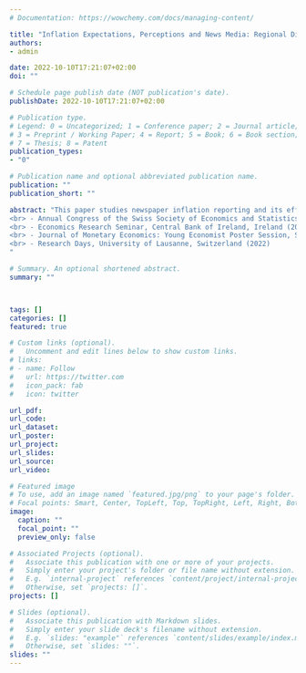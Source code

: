 ```yaml
---
# Documentation: https://wowchemy.com/docs/managing-content/

title: "Inflation Expectations, Perceptions and News Media: Regional Differences in Switzerland"
authors:
- admin

date: 2022-10-10T17:21:07+02:00
doi: ""

# Schedule page publish date (NOT publication's date).
publishDate: 2022-10-10T17:21:07+02:00

# Publication type.
# Legend: 0 = Uncategorized; 1 = Conference paper; 2 = Journal article;
# 3 = Preprint / Working Paper; 4 = Report; 5 = Book; 6 = Book section;
# 7 = Thesis; 8 = Patent
publication_types: 
- "0"

# Publication name and optional abbreviated publication name. 
publication: ""
publication_short: ""

abstract: "This paper studies newspaper inflation reporting and its effects on inflation expectations and perceptions in Switzerland. We create a standard quantitative inflation news measure and a novel qualitative measure of inflation sentiment for newspapers written in two national languages. We find that newspapers written in French report significantly more about an inflation increase compared to a decrease and German newspapers report more negatively about an inflation decrease. Using regional inflation expectations and perceptions from a national household survey, we exploit the language barrier in Switzerland to study the effects of inflation news reporting. We find that both the quantitative and the qualitative news measure affect perceptions and expectations. Additionally, we document socio-demographic differences in the response of expectations and perceptions to news. <br> <br> Presented at: 
<br> - Annual Congress of the Swiss Society of Economics and Statistics, Switzerland (2023) 
<br> - Economics Research Seminar, Central Bank of Ireland, Ireland (2023) 
<br> - Journal of Monetary Economics: Young Economist Poster Session, Switzerland (2022) 
<br> - Research Days, University of Lausanne, Switzerland (2022) 
"

# Summary. An optional shortened abstract.
summary: ""



tags: []
categories: []
featured: true

# Custom links (optional).
#   Uncomment and edit lines below to show custom links.
# links:
# - name: Follow
#   url: https://twitter.com
#   icon_pack: fab
#   icon: twitter

url_pdf:
url_code:
url_dataset:
url_poster:
url_project:
url_slides:
url_source:
url_video:

# Featured image
# To use, add an image named `featured.jpg/png` to your page's folder. 
# Focal points: Smart, Center, TopLeft, Top, TopRight, Left, Right, BottomLeft, Bottom, BottomRight.
image:
  caption: ""
  focal_point: ""
  preview_only: false

# Associated Projects (optional).
#   Associate this publication with one or more of your projects.
#   Simply enter your project's folder or file name without extension.
#   E.g. `internal-project` references `content/project/internal-project/index.md`.
#   Otherwise, set `projects: []`.
projects: []

# Slides (optional).
#   Associate this publication with Markdown slides.
#   Simply enter your slide deck's filename without extension.
#   E.g. `slides: "example"` references `content/slides/example/index.md`.
#   Otherwise, set `slides: ""`.
slides: ""
---
```

